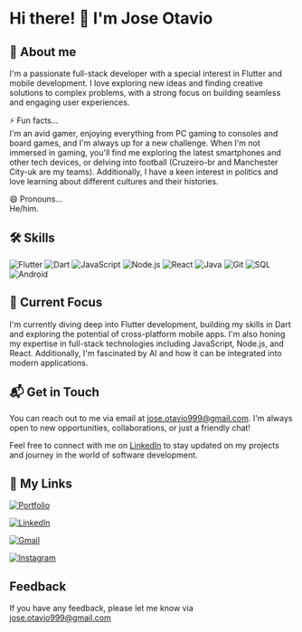 # Hi there! 👋 I'm Jose Otavio

## 🚀 About me
I'm a passionate full-stack developer with a special interest in Flutter and mobile development. I love exploring new ideas and finding creative solutions to complex problems, with a strong focus on building seamless and engaging user experiences.

⚡️ Fun facts...  
I'm an avid gamer, enjoying everything from PC gaming to consoles and board games, and I'm always up for a new challenge. When I'm not immersed in gaming, you'll find me exploring the latest smartphones and other tech devices, or delving into football (Cruzeiro-br and Manchester City-uk are my teams). Additionally, I have a keen interest in politics and love learning about different cultures and their histories.

😄 Pronouns...  
He/him.

## 🛠️ Skills 
![Flutter](https://img.shields.io/badge/Flutter-%23025692.svg?style=for-the-badge&logo=flutter&logoColor=white)
![Dart](https://img.shields.io/badge/Dart-%230175C2.svg?style=for-the-badge&logo=dart&logoColor=white)
![JavaScript](https://img.shields.io/badge/javascript-%23323330.svg?style=for-the-badge&logo=javascript&logoColor=%23F7DF1E)
![Node.js](https://img.shields.io/badge/Node.js-43853D?style=for-the-badge&logo=node.js&logoColor=white)
![React](https://img.shields.io/badge/React-61DAFB?style=for-the-badge&logo=react&logoColor=black)
![Java](https://img.shields.io/badge/java-%23ED8B00.svg?style=for-the-badge&logo=openjdk&logoColor=white)
![Git](https://img.shields.io/badge/Git-F05032?style=for-the-badge&logo=git&logoColor=white)
![SQL](https://img.shields.io/badge/SQL-4479A1?style=for-the-badge&logo=postgresql&logoColor=white)
![Android](https://img.shields.io/badge/Android-3DDC84?style=for-the-badge&logo=android&logoColor=white)

## 🔎 Current Focus
I'm currently diving deep into Flutter development, building my skills in Dart and exploring the potential of cross-platform mobile apps. I'm also honing my expertise in full-stack technologies including JavaScript, Node.js, and React. Additionally, I'm fascinated by AI and how it can be integrated into modern applications.

## 📬 Get in Touch
You can reach out to me via email at jose.otavio999@gmail.com. I'm always open to new opportunities, collaborations, or just a friendly chat!

Feel free to connect with me on [LinkedIn](https://www.linkedin.com/in/jose-otavio-deoliveira/) to stay updated on my projects and journey in the world of software development.

## 🔗 My Links
[![Portfolio](https://img.shields.io/badge/my_portfolio-000?style=for-the-badge&logo=ko-fi&logoColor=white)](https://github.com/joseotavi0)

[![LinkedIn](https://img.shields.io/badge/linkedin-0A66C2?style=for-the-badge&logo=linkedin&logoColor=white)](https://www.linkedin.com/in/jose-otavio-deoliveira/)

[![Gmail](https://img.shields.io/badge/Gmail-D14836?style=for-the-badge&logo=gmail&logoColor=white)](mailto:jose.otavio999@gmail.com)

[![Instagram](https://img.shields.io/badge/Instagram-E4405F?style=for-the-badge&logo=instagram&logoColor=white)](https://www.instagram.com/jose.otavi0/)

## Feedback

If you have any feedback, please let me know via jose.otavio999@gmail.com
